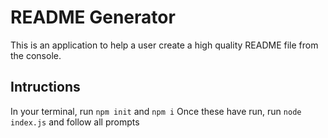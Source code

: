# README Generator
This is an application to help a user create a high quality README file from the console.

## Intructions
In your terminal, run `npm init` and `npm i`
Once these have run, run `node index.js` and follow all prompts